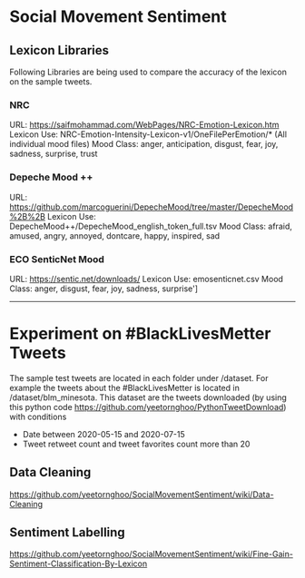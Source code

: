# Social Movement Sentiment

## Lexicon Libraries
Following Libraries are being used to compare the accuracy of the lexicon on the sample tweets.

### NRC
URL: https://saifmohammad.com/WebPages/NRC-Emotion-Lexicon.htm
Lexicon Use: NRC-Emotion-Intensity-Lexicon-v1/OneFilePerEmotion/* (All individual mood files)
Mood Class: anger, anticipation, disgust, fear, joy, sadness, surprise, trust

### Depeche Mood ++
URL: https://github.com/marcoguerini/DepecheMood/tree/master/DepecheMood%2B%2B
Lexicon Use: DepecheMood++/DepecheMood_english_token_full.tsv
Mood Class: afraid, amused, angry, annoyed, dontcare, happy, inspired, sad

### ECO SenticNet Mood
URL: https://sentic.net/downloads/
Lexicon Use: emosenticnet.csv
Mood Class: anger, disgust, fear, joy, sadness, surprise']

---

# Experiment on #BlackLivesMetter Tweets
The sample test tweets are located in each folder under /dataset. For example the tweets about the #BlackLivesMetter is located in /dataset/blm_minesota. This dataset are the tweets downloaded (by using this python code https://github.com/yeetornghoo/PythonTweetDownload) with conditions
- Date between 2020-05-15 and 2020-07-15 
- Tweet retweet count and tweet favorites count more than 20

## Data Cleaning
https://github.com/yeetornghoo/SocialMovementSentiment/wiki/Data-Cleaning

## Sentiment Labelling
https://github.com/yeetornghoo/SocialMovementSentiment/wiki/Fine-Gain-Sentiment-Classification-By-Lexicon